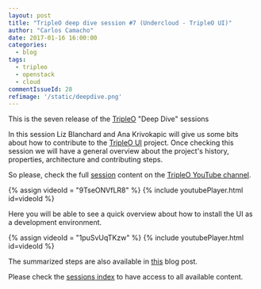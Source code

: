 ```yaml
---
layout: post
title: "TripleO deep dive session #7 (Undercloud - TripleO UI)"
author: "Carlos Camacho"
date: 2017-01-16 16:00:00
categories:
  - blog
tags:
  - tripleo
  - openstack
  - cloud
commentIssueId: 28
refimage: '/static/deepdive.png'
---
```


This is the seven release of the [TripleO](http://www.tripleo.org/) "Deep Dive" sessions

In this session Liz Blanchard and Ana Krivokapic will give us some
bits about how to contribute to the [TripleO UI](https://github.com/openstack/tripleo-ui) project.
Once checking this session we will have a general overview about the project's
history, properties, architecture and contributing steps.

So please, check the full [session](https://www.youtube.com/watch?v=9TseONVfLR8)
content on the [TripleO YouTube channel](https://www.youtube.com/channel/UCNGDxZGwUELpgaBoLvABsTA/).

{% assign videoId = "9TseONVfLR8" %}
{% include youtubePlayer.html id=videoId %}


Here you will be able to see a quick overview about how to install the UI as a development environment.

{% assign videoId = "1puSvUqTKzw" %}
{% include youtubePlayer.html id=videoId %}


The summarized steps are also available in [this](http://www.pubstack.com/blog/2017/01/13/installing-tripleo-ui.html) blog post.

Please check the [sessions index](http://www.pubstack.com/blog/2017/06/15/tripleo-deep-dive-session-index.html) to have access to all available content.
